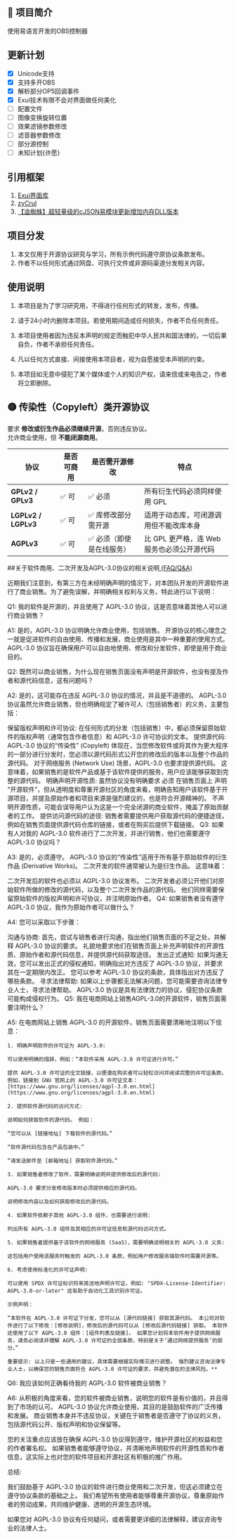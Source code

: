 ## 📖 项目简介  
使用易语言开发的OBS控制器

## 更新计划
- [x] Unicode支持
- [x] 支持多开OBS
- [x] 解析部分OP5回调事件
- [x] Exui技术有限不会对界面做任何美化
- [ ] 配置文件
- [ ] 图像变换旋转位置
- [ ] 效果滤镜参数修改
- [ ] 滤音器参数修改
- [ ] 部分源控制
- [ ] 未知计划{许愿}

## 引用框架
1. <a href="https://www.exuik.com/" target="_blank">Exui界面库</a>
2. <a href="https://bbs.ijingyi.com/home.php?mod=space&uid=408454" target="_blank">zyCrul</a>
3. <a href="https://bbs.ijingyi.com/forum.php?mod=viewthread&tid=14518970&highlight=cjson" target="_blank">【洫蜘蛛】超轻量级的cJSON易模块更新增加内存DLL版本</a>

## 项目分发
1. 本文仅用于开源协议研究与学习，所有示例代码遵守原协议条款发布。
2. 作者不以任何形式通过网盘、可执行文件或非源码渠道分发相关内容。

## 使用说明
1. 本项目是为了学习研究用，不得进行任何形式的转发，发布，传播。

2. 请于24小时内删除本项目。若使用期间造成任何损失，作者不负任何责任。

3. 本项目使用者因为违反本声明的规定而触犯中华人民共和国法律的，一切后果自负，作者不承担任何责任。

4. 凡以任何方式直接、间接使用本项目者，视为自愿接受本声明的约束。

5. 本项目如无意中侵犯了某个媒体或个人的知识产权，请来信或来电告之，作者将立即删除。


## 🟡 传染性（Copyleft）类开源协议

要求 **修改或衍生作品必须继续开源**，否则违反协议。  
允许商业使用，但 **不能闭源商用**。

| 协议 | 是否可商用 | 是否需开源修改 | 特点 |
|------|-------------|----------------|------|
| **GPLv2 / GPLv3** | ✅ 可 | ✅ 必须 | 所有衍生代码必须同样使用 GPL |
| **LGPLv2 / LGPLv3** | ✅ 可 | ✅ 库修改部分需开源 | 适用于动态库，可闭源调用但不能改库本身 |
| **AGPLv3** | ✅ 可 | ✅ 必须（即使是在线服务） | 比 GPL 更严格，连 Web 服务也必须公开源代码 |

##关于软件商用、二次开发及AGPL-3.0协议的相关说明<a href="https://github.com/GilHogan/JDTreasureGrabber/issues/27" target="_blank"> (FAQ/Q&A)</a>


近期我们注意到，有第三方在未经明确声明的情况下，对本团队开发的开源软件进行了商业销售。为了避免误解，并明确相关权利与义务，特此进行以下说明：

Q1: 我的软件是开源的，并且使用了 AGPL-3.0 协议，这是否意味着其他人可以进行商业销售？

A1: 是的，AGPL-3.0 协议明确允许商业使用，包括销售。 开源协议的核心理念之一就是促进软件的自由使用、传播和发展，商业使用是其中一种重要的使用方式。AGPL-3.0 协议旨在确保用户可以自由地使用、修改和分发软件，即使是用于商业目的。

Q2: 既然可以商业销售，为什么现在销售页面没有声明是开源软件，也没有提及作者和源代码信息，这有问题吗？

A2: 是的，这可能存在违反 AGPL-3.0 协议的情况，并且是不道德的。 AGPL-3.0 协议虽然允许商业销售，但也明确规定了被许可人（包括销售者）的义务，主要包括：

保留版权声明和许可协议: 在任何形式的分发（包括销售）中，都必须保留原始软件的版权声明（通常包含作者信息）和 AGPL-3.0 许可协议的文本。
提供源代码: AGPL-3.0 协议的“传染性” (Copyleft) 体现在，当您修改软件或将其作为更大程序的一部分进行分发时，您必须以源代码形式公开您的修改后的版本以及整个作品的源代码。 对于网络服务 (Network Use) 场景，AGPL-3.0 也要求提供源代码。 这意味着，如果销售的是软件产品或基于该软件提供的服务，用户应该能够获取到完整的源代码。
明确声明开源性质: 虽然协议没有明确要求 必须 在销售页面上 声明 “开源软件”，但从透明度和尊重开源社区的角度来看，明确告知用户该软件基于开源项目，并提及原始作者和项目来源是强烈建议的，也是符合开源精神的。 不声明开源性质，可能会误导用户认为这是一个完全闭源的商业软件，掩盖了原始贡献者的工作。
提供访问源代码的途径: 销售者需要提供用户获取源代码的便捷途径，例如在销售页面提供源代码仓库的链接，或者在购买后提供下载链接。
Q3: 如果有人对我的 AGPL-3.0 软件进行了二次开发，并进行销售，他们也需要遵守 AGPL-3.0 协议吗？

A3: 是的，必须遵守。 AGPL-3.0 协议的“传染性”适用于所有基于原始软件的衍生作品 (Derivative Works)。 二次开发的软件通常被认为是衍生作品。 这意味着：

二次开发后的软件也必须以 AGPL-3.0 协议发布。
二次开发者必须公开他们对原始软件所做的修改的源代码，以及整个二次开发作品的源代码。
他们同样需要保留原始软件的版权声明和许可协议，并注明原始作者。
Q4: 如果销售者没有遵守 AGPL-3.0 协议，我作为原始作者可以做什么？

A4: 您可以采取以下步骤：

沟通与协商: 首先，尝试与销售者进行沟通，指出他们销售页面的不足之处，并解释 AGPL-3.0 协议的要求。 礼貌地要求他们在销售页面上补充声明软件的开源性质、原始作者和源代码信息，并提供源代码获取途径。
发出正式通知: 如果沟通无效，您可以发出正式的侵权通知，明确指出对方违反了 AGPL-3.0 协议，并要求其在一定期限内改正。 您可以参考 AGPL-3.0 协议的条款，具体指出对方违反了哪些条款。
寻求法律帮助: 如果以上步骤都无法解决问题，您可能需要咨询法律专业人士，寻求法律帮助。 AGPL-3.0 协议是具有法律效力的协议，侵犯协议条款可能构成侵权行为。
Q5: 我在电商网站上销售AGPL-3.0的开源软件，销售页面需要注明什么？

A5: 在电商网站上销售 AGPL-3.0 的开源软件，销售页面需要清晰地注明以下信息：

<pre class="notranslate"><code class="notranslate">1. 明确声明软件的许可证为 AGPL-3.0:

可以使用明确的措辞，例如：“本软件采用 AGPL-3.0 许可证进行许可。”

提供 AGPL-3.0 许可证的全文链接，以便潜在购买者可以轻松访问并阅读完整的许可证条款。 例如，链接到 GNU 官网上的 AGPL-3.0 许可证文本：[https://www.gnu.org/licenses/agpl-3.0.en.html](https://www.gnu.org/licenses/agpl-3.0.en.html)

2. 提供软件源代码的访问方式:

说明如何获取软件的源代码。 例如：

“您可以从 [链接地址] 下载软件的源代码。”

“软件源代码包含在产品包装中。”

“请发送邮件至 [邮箱地址] 获取软件源代码。”

3. 如果销售者修改了软件，需要明确说明并提供修改后的源代码:

AGPL-3.0 要求分发修改版本时必须提供相应的源代码。

说明修改内容以及如何获取修改后的源代码。

4. 如果软件依赖于其他 AGPL-3.0 组件，也需要进行说明:

列出所有 AGPL-3.0 组件及其相应的许可证信息和源代码访问方式。

5. 如果销售者提供基于该软件的网络服务 (SaaS)，需要明确说明相关的 AGPL-3.0 义务:

这包括用户使用该服务时触发的 AGPL-3.0 条款，例如用户修改服务端软件时需要开源等。

6. 考虑使用标准化的许可证声明:

可以使用 SPDX 许可证标识符来简洁地声明许可证，例如: "SPDX-License-Identifier: AGPL-3.0-or-later" 这有助于自动化工具识别许可证。

示例声明：

“本软件在 AGPL-3.0 许可证下分发，您可以从 [源代码链接] 获取其源代码。 本公司对软件进行了以下修改：[修改说明]，修改后的源代码可以从 [修改后源代码链接] 获取。 本软件还使用了以下 AGPL-3.0 组件：[组件列表及链接]。 如果您计划将本软件用于提供网络服务，请务必阅读并理解 AGPL-3.0 许可证的全部条款，特别是关于‘通过网络提供服务’的部分。”

重要提示: 以上只是一些通用的建议，具体需要根据实际情况进行调整。 强烈建议咨询法律专业人士，以确保您的销售页面符合 AGPL-3.0 许可证的要求，并避免潜在的法律风险。**
</code></pre>

Q6: 我应该如何正确看待我的 AGPL-3.0 软件被商业销售？

A6: 从积极的角度来看，您的软件被商业销售，说明您的软件是有价值的，并且得到了市场的认可。 AGPL-3.0 协议允许商业使用，其目的是鼓励软件的广泛传播和发展。 商业销售本身并不违反协议，关键在于销售者是否遵守了协议的义务，包括源代码公开、版权声明和协议保留等。

您的关注重点应该放在确保 AGPL-3.0 协议得到遵守，维护开源社区的权益和您的作者署名权。 如果销售者能够遵守协议，并清晰地声明软件的开源性质和作者信息，这实际上也对您的软件项目和开源社区有积极的推广作用。

总结:

我们鼓励基于 AGPL-3.0 协议的软件进行商业使用和二次开发，但这必须建立在遵守协议条款的基础之上。 我们希望所有使用者能够尊重开源协议，尊重原始作者的劳动成果，共同维护健康、透明的开源生态环境。

如果您对 AGPL-3.0 协议有任何疑问，或者需要更详细的法律解释，建议咨询专业的法律人士。
